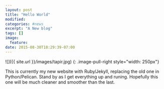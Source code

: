 ```yaml
---
layout: post
title: "Hello World"
modified:
categories: #news
excerpt: "A New blog"
tags: []
image:
  feature:
date: 2015-08-30T18:29:39-07:00
---
```


![]({{ site.url }}/images/tapir.jpg)
{: .image-pull-right style="width: 250px"}

This is currently my new website with Ruby/Jekyll, replacing the old one in Python/Pelican. Stand by as I get everything up and runing. Hopefully this one will be much cleaner and smoother than the last.
